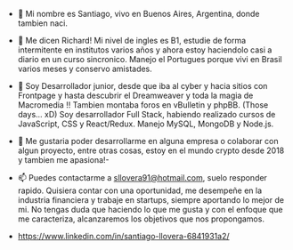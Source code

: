 - 👋 Mi nombre es Santiago, vivo en Buenos Aires, Argentina, donde tambien naci.
- 👀 Me dicen Richard! Mi nivel de ingles es B1, estudie de forma intermitente en institutos varios años y ahora estoy haciendolo casi a diario en un curso sincronico. Manejo el Portugues porque vivi en Brasil varios meses y conservo amistades. 
- 🌱 Soy Desarrollador junior, desde que iba al cyber y hacia sitios con Frontpage y hasta descubrir el Dreamweaver y toda la magia de Macromedia !! Tambien montaba foros en vBulletin y phpBB. (Those days... xD) Soy desarrollador Full Stack, habiendo realizado cursos de JavaScript, CSS y React/Redux. Manejo MySQL, MongoDB y Node.js.
- 💞️ Me gustaria poder desarrollarme en alguna empresa o colaborar con algun proyecto, entre otras cosas, estoy en el mundo crypto desde 2018 y tambien me apasiona!- 
- 📫 Puedes contactarme a sllovera91@hotmail.com, suelo responder rapido. Quisiera contar con una oportunidad, me desempeñe en la industria financiera y trabaje en startups, siempre aportando lo mejor de mi. No tengas duda que haciendo lo que me gusta y con el enfoque que me caracteriza, alcanzaremos los objetivos que nos propongamos.

- https://www.linkedin.com/in/santiago-llovera-6841931a2/


